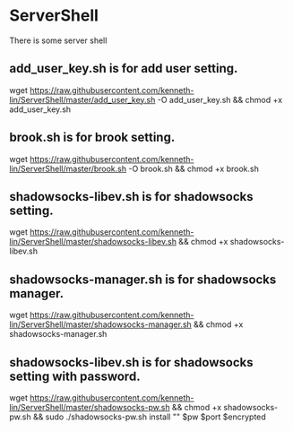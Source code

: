 # ServerShell
There is some server shell

## add_user_key.sh is for add user setting.
wget https://raw.githubusercontent.com/kenneth-lin/ServerShell/master/add_user_key.sh -O add_user_key.sh && chmod +x add_user_key.sh


## brook.sh is for brook setting.
wget https://raw.githubusercontent.com/kenneth-lin/ServerShell/master/brook.sh -O brook.sh && chmod +x brook.sh

## shadowsocks-libev.sh is for shadowsocks setting.
wget https://raw.githubusercontent.com/kenneth-lin/ServerShell/master/shadowsocks-libev.sh && chmod +x shadowsocks-libev.sh

## shadowsocks-manager.sh is for shadowsocks manager.
wget https://raw.githubusercontent.com/kenneth-lin/ServerShell/master/shadowsocks-manager.sh && chmod +x shadowsocks-manager.sh

## shadowsocks-libev.sh is for shadowsocks setting with password.
wget https://raw.githubusercontent.com/kenneth-lin/ServerShell/master/shadowsocks-pw.sh && chmod +x shadowsocks-pw.sh && sudo ./shadowsocks-pw.sh install "" $pw $port $encrypted